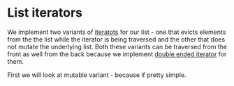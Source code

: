 # List iterators

We implement two variants of [iteratots](https://doc.rust-lang.org/std/iter/trait.Iterator.html) for our list - one that evicts elements from the the list while the iterator is being traversed and the
other that does not mutate the underlying list. Both these variants can be traversed from the front
as well from the back because we implement [double ended iterator](https://doc.rust-lang.org/std/iter/trait.DoubleEndedIterator.html) for them.

First we will look at mutable variant - because if pretty simple.
